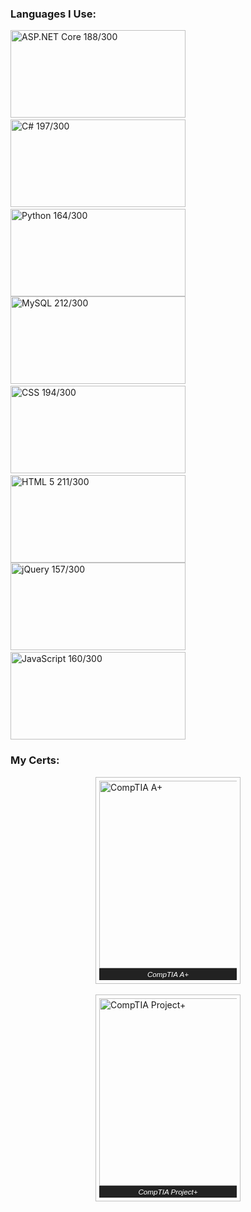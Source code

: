 
### Languages I Use:
<img alt='ASP.NET Core 188/300' title='ASP.NET Core 188/300' class='skill-img' src='https://i.stack.imgur.com/07ZIW.png'>&nbsp;<img alt='C# 197/300' title='C# 197/300' class='skill-img' src='https://i.stack.imgur.com/b3G06.png'>&nbsp;<img alt='Python 164/300' title='Python 164/300' class='skill-img' src='https://i.stack.imgur.com/XmujW.png'> <img alt='MySQL 212/300' title='MySQL 212/300' class='skill-img' src='https://i.stack.imgur.com/jCT8U.png'>&nbsp;<img alt='CSS 194/300' title='CSS 194/300' class='skill-img' src='https://i.stack.imgur.com/T2DY5.png'>&nbsp;<img alt='HTML 5 211/300' title='HTML 5 211/300' class='skill-img' src='https://i.stack.imgur.com/DmhjW.png'> <img alt='jQuery 157/300' title='jQuery 157/300' class='skill-img' src='https://i.stack.imgur.com/Drr5K.png'>&nbsp;<img alt='JavaScript 160/300' title='JavaScript 160/300' class='skill-img' src='https://i.stack.imgur.com/7VJUm.png'>

### My Certs:

<a href='https://www.youracclaim.com/badges/ffd7fd21-b0af-4e48-a4a7-17e537b7fc09'><figure><img alt="CompTIA A+" title="CompTIA A+" class='cert-img' src='https://images.youracclaim.com/size/340x340/images/63482325-a0d6-4f64-ae75-f5f33922c7d0/CompTIA_A_2Bce.png'><figcaption>CompTIA A+</figcaption></figure></a>&nbsp;&nbsp;&nbsp;&nbsp;&nbsp;&nbsp;<a href='https://www.youracclaim.com/badges/e75a7734-ecf7-4723-a43b-02ba5706eb08'><figure><img alt='CompTIA Project+' title='CompTIA Project+' class='cert-img' src='https://images.youracclaim.com/size/340x340/images/be6dfc3d-f8a1-4c18-8b16-751600ef61c8/CompTIA_Project_2B.png'><figcaption>CompTIA Project+</figcaption></figure></a>
<!-- [![CompTIA A+](https://images.youracclaim.com/size/340x340/images/63482325-a0d6-4f64-ae75-f5f33922c7d0/CompTIA_A_2Bce.png) - CompTIA A+](https://www.youracclaim.com/badges/ffd7fd21-b0af-4e48-a4a7-17e537b7fc09) -->
<!-- [![CompTIA Project+](https://images.youracclaim.com/size/340x340/images/be6dfc3d-f8a1-4c18-8b16-751600ef61c8/CompTIA_Project_2B.png) - CompTIA Project+](https://www.youracclaim.com/badges/e75a7734-ecf7-4723-a43b-02ba5706eb08) -->


<style>
figure {
    border: thin #c0c0c0 solid;
    display: flex;
    flex-flow: column;
    padding: 5px;
    max-width: 220px;
    margin: auto;
}

.cert-img {
    width: 300px;
    height: 300px;
}

.skill-img {
    width: 280px;
    height: 140px;
}

figcaption {
    background-color: #222;
    color: #fff;
    font: italic smaller sans-serif;
    padding: 3px;
    text-align: center;
}
